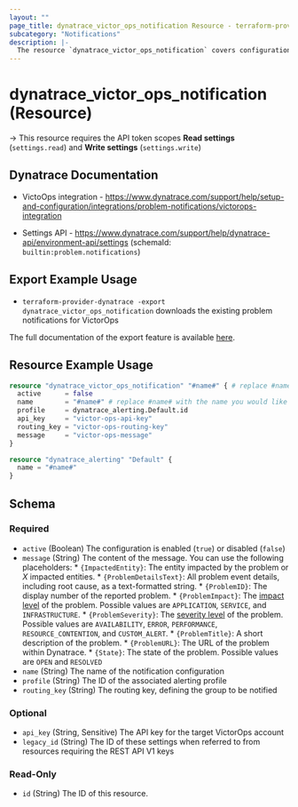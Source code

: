 ```yaml
---
layout: ""
page_title: dynatrace_victor_ops_notification Resource - terraform-provider-dynatrace"
subcategory: "Notifications"
description: |-
  The resource `dynatrace_victor_ops_notification` covers configuration problem notifications sent to VictorOps
---
```


# dynatrace_victor_ops_notification (Resource)

-> This resource requires the API token scopes **Read settings** (`settings.read`) and **Write settings** (`settings.write`)

## Dynatrace Documentation

- VictoOps integration - https://www.dynatrace.com/support/help/setup-and-configuration/integrations/problem-notifications/victorops-integration

- Settings API - https://www.dynatrace.com/support/help/dynatrace-api/environment-api/settings (schemaId: `builtin:problem.notifications`)

## Export Example Usage

- `terraform-provider-dynatrace -export dynatrace_victor_ops_notification` downloads the existing problem notifications for VictorOps

The full documentation of the export feature is available [here](https://dt-url.net/h203qmc).

## Resource Example Usage

```terraform
resource "dynatrace_victor_ops_notification" "#name#" { # replace #name# with the name you would like your resource be known within your Terraform Module
  active      = false
  name        = "#name#" # replace #name# with the name you would like your entry to be displayed within the Dynatrace Web UI
  profile     = dynatrace_alerting.Default.id
  api_key     = "victor-ops-api-key"
  routing_key = "victor-ops-routing-key"
  message     = "victor-ops-message"
}

resource "dynatrace_alerting" "Default" {
  name = "#name#"
}
```

<!-- schema generated by tfplugindocs -->
## Schema

### Required

- `active` (Boolean) The configuration is enabled (`true`) or disabled (`false`)
- `message` (String) The content of the message.  You can use the following placeholders:  * `{ImpactedEntity}`: The entity impacted by the problem or *X* impacted entities.  * `{ProblemDetailsText}`: All problem event details, including root cause, as a text-formatted string.  * `{ProblemID}`: The display number of the reported problem.  * `{ProblemImpact}`: The [impact level](https://www.dynatrace.com/support/help/shortlink/impact-analysis) of the problem. Possible values are `APPLICATION`, `SERVICE`, and `INFRASTRUCTURE`.  * `{ProblemSeverity}`: The [severity level](https://www.dynatrace.com/support/help/shortlink/event-types) of the problem. Possible values are `AVAILABILITY`, `ERROR`, `PERFORMANCE`, `RESOURCE_CONTENTION`, and `CUSTOM_ALERT`.  * `{ProblemTitle}`: A short description of the problem.  * `{ProblemURL}`: The URL of the problem within Dynatrace.  * `{State}`: The state of the problem. Possible values are `OPEN` and `RESOLVED`
- `name` (String) The name of the notification configuration
- `profile` (String) The ID of the associated alerting profile
- `routing_key` (String) The routing key, defining the group to be notified

### Optional

- `api_key` (String, Sensitive) The API key for the target VictorOps account
- `legacy_id` (String) The ID of these settings when referred to from resources requiring the REST API V1 keys

### Read-Only

- `id` (String) The ID of this resource.
 